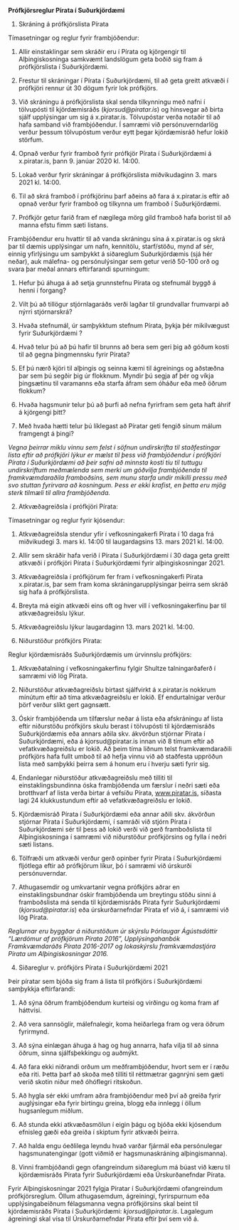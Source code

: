 **Prófkjörsreglur Pírata í Suðurkjördæmi**

1. Skráning á prófkjörslista Pírata

Tímasetningar og reglur fyrir frambjóðendur:

1.  Allir einstaklingar sem skráðir eru í Pírata og kjörgengir til
    Alþingiskosninga samkvæmt landslögum geta boðið sig fram á prófkjörslista í
    Suðurkjördæmi.

2.  Frestur til skráningar í Pírata í Suðurkjördæmi, til að geta greitt atkvæði
    í prófkjöri rennur út 30 dögum fyrir lok prófkjörs.

3.  Við skráningu á prófkjörslista skal senda tilkynningu með nafni í tölvupósti
    til kjördæmisráðs (*kjorsud\@piratar.is*) og hinsvegar að birta sjálf
    upplýsingar um sig á x.piratar.is. Tölvupóstar verða notaðir til að hafa
    samband við frambjóðendur. Í samræmi við persónuverndarlög verður þessum
    tölvupóstum verður eytt þegar kjördæmisráð hefur lokið störfum.

4.  Opnað verður fyrir framboð fyrir prófkjör Pírata í Suðurkjördæmi á
    x.piratar.is, þann 9. janúar 2020 kl. 14:00.

5.  Lokað verður fyrir skráningar á prófkjörslista miðvikudaginn 3. mars 2021
    kl. 14:00.

6.  Til að skrá framboð í prófkjörinu þarf aðeins að fara á x.piratar.is eftir
    að opnað verður fyrir framboð og tilkynna um framboð í Suðurkjördæmi.

7.  Prófkjör getur farið fram ef nægilega mörg gild framboð hafa borist til að
    manna efstu fimm sæti listans.

Frambjóðendur eru hvattir til að vanda skráningu sína á x.piratar.is og skrá þar
til dæmis upplýsingar um nafn, kennitölu, starf/stöðu, mynd af sér, einnig
yfirlýsingu um samþykkt á siðareglum Suðurkjördæmis (sjá hér neðar), auk
málefna- og persónulýsingar sem getur verið 50-100 orð og svara þar meðal annars
eftirfarandi spurningum:

1.  Hefur þú áhuga á að setja grunnstefnu Pírata og stefnumál byggð á henni í
    forgang?

2.  Vilt þú að tillögur stjórnlagaráðs verði lagðar til grundvallar frumvarpi að
    nýrri stjórnarskrá?

3.  Hvaða stefnumál, úr samþykktum stefnum Pírata, þykja þér mikilvægust fyrir
    Suðurkjördæmi ?

4.  Hvað telur þú að þú hafir til brunns að bera sem geri þig að góðum kosti til
    að gegna þingmennsku fyrir Pírata?

5.  Ef þú nærð kjöri til alþingis og seinna kæmi til ágreinings og aðstæðna þar
    sem þú segðir þig úr flokknum. Myndir þú segja af þér og víkja þingsætinu
    til varamanns eða starfa áfram sem óháður eða með öðrum flokkum?

6.  Hvaða hagsmunir telur þú að þurfi að nefna fyrirfram sem geta haft áhrif á
    kjörgengi þitt?

7.  Með hvaða hætti telur þú líklegast að Píratar geti fengið sínum málum
    framgengt á þingi?

*Vegna þeirrar miklu vinnu sem felst í söfnun undirskrifta til staðfestingar
lista eftir að prófkjöri lýkur er mælst til þess við frambjóðendur í prófkjöri
Pírata í Suðurkjördæmi að þeir safni að minnsta kosti tíu til tuttugu
undirskriftum meðmælenda sem merki um góðvilja frambjóðenda til framkvæmdaraðila
framboðsins, sem munu starfa undir mikilli pressu með svo stuttan fyrirvara að
kosningum. Þess er ekki krafist, en þetta eru mjög sterk tilmæli til allra
frambjóðenda.*

2. Atkvæðagreiðsla í prófkjöri Pírata:

Tímasetningar og reglur fyrir kjósendur:

1.  Atkvæðagreiðsla stendur yfir í vefkosningakerfi Pírata í 10 daga frá
    miðvikudegi 3. mars kl. 14:00 til laugardagsins 13. mars 2021 kl. 14:00.

2.  Allir sem skráðir hafa verið í Pírata í Suðurkjördæmi í 30 daga geta greitt
    atkvæði í prófkjöri Pírata í Suðurkjördæmi fyrir alþingiskosningar 2021.

3.  Atkvæðagreiðsla í prófkjörum fer fram í vefkosningakerfi Pírata
    x.piratar.is, þar sem fram koma skráningarupplýsingar þeirra sem skráð sig
    hafa á prófkjörslista.

4.  Breyta má eigin atkvæði eins oft og hver vill í vefkosningakerfinu þar til
    atkvæðagreiðslu lýkur.

5.  Atkvæðagreiðslu lýkur laugardaginn 13. mars 2021 kl. 14:00.  
      
    

3. Niðurstöður prófkjörs Pírata:

Reglur kjördæmisráðs Suðurkjördæmis um úrvinnslu prófkjörs:

1.  Atkvæðatalning í vefkosningakerfinu fylgir Shultze talningarðaferð í samræmi
    við lög Pírata.

2.  Niðurstöður atkvæðagreiðslu birtast sjálfvirkt á x.piratar.is nokkrum
    mínútum eftir að tíma atkvæðagreiðslu er lokið. Ef endurtalnigar verður þörf
    verður slíkt gert gagnsætt.

3.  Óskir frambjóðenda um tilfærslur neðar á lista eða afskráningu af lista
    eftir niðurstöðu prófkjörs skulu berast í tölvupósti til kjördæmisráðs
    Suðurkjördæmis eða annars aðila skv. ákvörðun stjórnar Pírata í
    Suðurkjördæmi, eða á kjorsud\@piratar.is innan við 8 tímum eftir að
    vefatkvæðagreiðslu er lokið. Að þeim tíma liðnum telst framkvæmdaraðili
    prófkjörs hafa fullt umboð til að hefja vinnu við að staðfesta uppröðun
    lista með samþykki þeirra sem á honum eru í hverju sæti fyrir sig.

4.  Endanlegar niðurstöður atkvæðagreiðslu með tilliti til einstaklingsbundinna
    óska frambjóðenda um færslur í neðri sæti eða brotthvarf af lista verða
    birtar á vefsíðu Pírata, www.piratar.is, síðasta lagi 24 klukkustundum eftir
    að vefatkvæðagreiðslu er lokið.

5.  Kjördæmisráð Pírata í Suðurkjördæmi eða annar aðili skv. ákvörðun stjórnar
    Pírata í Suðurkjördæmi, í samráði við stjórn Pírata í Suðurkjördæmi sér til
    þess að lokið verði við gerð framboðslista til Alþingiskosninga í samræmi
    við niðurstöður prófkjörsins og fylla í neðri sæti listans.

6.  Tölfræði um atkvæði verður gerð opinber fyrir Pírata í Suðurkjördæmi
    fljótlega eftir að prófkjörum líkur, þó í samræmi við úrskurði
    persónuverndar.

7.  Athugasemdir og umkvartanir vegna prófkjörs aðrar en einstaklingsbundnar
    óskir frambjóðenda um breytingu stöðu sinni á framboðslista má senda til
    kjördæmisráðs Pírata fyrir Suðurkjördæmi (*kjorsud\@piratar.is*) eða
    úrskurðarnefndar Pírata ef við á, í samræmi við lög Pírata.

*Reglurnar eru byggðar á niðurstöðum úr skýrslu Þórlaugar Ágústsdóttir “Lærdómur
af prófkjörum Pírata 2016”, Upplýsingahanbók Framkvæmdaráðs Pírata 2016-2017 og
lokaskýrslu framkvæmdastjóra Pírata um Alþingiskosningar 2016.*

4. Siðareglur v. prófkjörs Pírata í Suðurkjördæmi 2021

Þeir píratar sem bjóða sig fram á lista til prófkjörs í Suðurkjördæmi samþykkja
eftirfarandi:

1.  Að sýna öðrum frambjóðendum kurteisi og virðingu og koma fram af háttvísi.

2.  Að vera sannsöglir, málefnalegir, koma heiðarlega fram og vera öðrum
    fyrirmynd.

3.  Að sýna einlægan áhuga á hag og hug annarra, hafa vilja til að sinna öðrum,
    sinna sjálfsþekkingu og auðmýkt.

4.  Að fara ekki niðrandi orðum um meðframbjóðendur, hvort sem er í ræðu eða
    riti. Þetta þarf að skoða með tilliti til réttmætrar gagnrýni sem gæti verið
    skotin niður með óhóflegri ritskoðun.

5.  Að hygla sér ekki umfram aðra frambjóðendur með því að greiða fyrir
    auglýsingar eða fyrir birtingu greina, blogg eða innlegg í öllum hugsanlegum
    miðlum.

6.  Að stunda ekki atkvæðasmölun í eigin þágu og bjóða ekki kjósendum efnisleg
    gæði eða greiða í skiptum fyrir atkvæði þeirra.

7.  Að halda engu óeðlilega leyndu hvað varðar fjármál eða persónulegar
    hagsmunatengingar (gott viðmið er hagsmunaskráning alþingismanna).

8.  Vinni frambjóðandi gegn ofangreindum siðareglum má búast við kæru til
    kjördæmisráðs Pírata fyrir Suðurkjördæmi eða Úrskurðanefndar Pírata.

Fyrir Alþingiskosningar 2021 fylgja Píratar í Suðurkjördæmi ofangreindum
prófkjörsreglum. Öllum athugasemdum, ágreiningi, fyrirspurnum eða
upplýsingabeiðnum félagsmanna vegna prófkjörsins skal beint til kjördæmisráðs
Pírata í Suðurkjördæmi: *kjorsud\@piratar.is*. Lagalegum ágreiningi skal vísa
til Úrskurðarnefndar Pírata eftir því sem við á.

  
  

